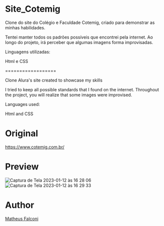 # Site_Cotemig

Clone do site do Colégio e Faculdade Cotemig, criado para demonstrar as minhas habilidades.

Tentei manter todos os padrões possíveis que encontrei pela internet. Ao longo do projeto, irá perceber que algumas imagens forma improvisadas.

Linguagens utilizadas:

Html e CSS

==================

Clone Alura's site created to showcase my skills

I tried to keep all possible standards that I found on the internet. Throughout the project, you will realize that some images were improvised.

Languages used:

Html and CSS

# Original

https://www.cotemig.com.br/

# Preview

![Captura de Tela 2023-01-12 às 16 28 06](https://user-images.githubusercontent.com/33550514/212162595-eba1704e-4151-4b31-8e36-17f5f3f34f1d.png)
![Captura de Tela 2023-01-12 às 16 29 33](https://user-images.githubusercontent.com/33550514/212162856-039ad894-ad8c-49d8-8adb-cdc203c51568.png)

# Author

<a href="https://github.com/matheuspfalconi">Matheus Falconi</a>
